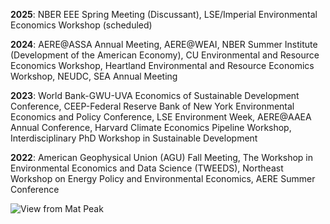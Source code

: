 **2025**: NBER EEE Spring Meeting (Discussant), LSE/Imperial Environmental Economics Workshop (scheduled)

**2024**: AERE@ASSA Annual Meeting, AERE@WEAI, NBER Summer Institute (Development of the American Economy), CU Environmental and Resource Economics Workshop, Heartland Environmental and Resource Economics Workshop, NEUDC, SEA Annual Meeting

**2023**: World Bank-GWU-UVA Economics of Sustainable Development Conference, CEEP-Federal Reserve Bank of New York Environmental Economics and Policy Conference, LSE Environment Week, AERE@AAEA Annual Conference, Harvard Climate Economics Pipeline Workshop, Interdisciplinary PhD Workshop in Sustainable Development

**2022**: American Geophysical Union (AGU) Fall Meeting, The Workshop in Environmental Economics and Data Science (TWEEDS), Northeast Workshop on Energy Policy and Environmental Economics, AERE Summer Conference

![View from Mat Peak](/images/matanuska.png)